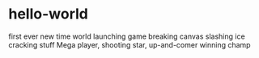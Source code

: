 # hello-world
first ever new time world launching game breaking canvas slashing ice cracking stuff
Mega player, shooting star, up-and-comer winning champ
